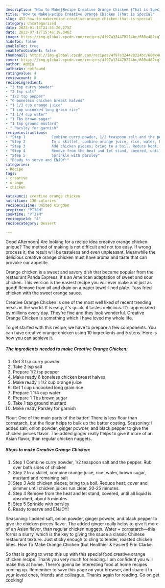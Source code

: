 ```yaml
---
description: "How to Make|Recipe Creative Orange Chicken {That is Special"
title: "How to Make|Recipe Creative Orange Chicken {That is Special"
slug: 452-how-to-makerecipe-creative-orange-chicken-that-is-special
category: Uncategorized
date: 2023-01-14T21:55:20.275Z
date: 2023-07-17T15:46:19.346Z
image: https://img-global.cpcdn.com/recipes/4f97a324470224bc/680x482cq70/creative-orange-chicken-recipe-main-photo.jpg
hideToc: false
enableToc: true
enableTocContent: false
thumbnail: https://img-global.cpcdn.com/recipes/4f97a324470224bc/680x482cq70/creative-orange-chicken-recipe-main-photo.jpg
cover: https://img-global.cpcdn.com/recipes/4f97a324470224bc/680x482cq70/creative-orange-chicken-recipe-main-photo.jpg
author: Admin
authorAv: notfound
ratingvalue: 4
reviewcount: 8
recipeingredient:
- "3 tsp curry powder"
- "2 tsp salt"
- "1/2 tsp pepper"
- "6 boneless chicken breast halves"
- "1 1/2 cup orange juice"
- "1 cup uncooked long grain rice"
- "1 1/4 cup water"
- "1 Tbs brown sugar"
- "1 tsp ground mustard"
- " Parsley for garnish"
recipeinstructions:
- "Step 1            Combine curry powder, 1/2 teaspoon salt and the pepper. Rub over both sides of chicken"
- "Step 2            In a skillet, combine orange juice, rice, water, brown sugar, mustard and remaining salt"
- "Step 3            Add chicken pieces; bring to a boil. Reduce heat; cover and simmer until chicken juices run clear, 20-25 minutes."
- "Step 4            Remove from the heat and let stand, covered, until all liquid is absorbed, about 5 minutes"
- "Step 5            Sprinkle with parsley"
- "Ready to serve and ENJOY!"
categories:
- Recipe
tags:
- creative
- orange
- chicken

katakunci: creative orange chicken 
nutrition: 130 calories
recipecuisine: United Kingdom
preptime: "PT18M"
cooktime: "PT37M"
recipeyield: "4"
recipecategory: Dessert

---
```



Good Afternoon| Are looking for a recipe idea creative orange chicken unique? The method of making is not difficult and not too easy. If wrong process it, the result will be tasteless and even unpleasant. Meanwhile the delicious creative orange chicken must have aroma and taste that can provoke our appetite.





Orange chicken is a sweet and savory dish that became popular from the restaurant Panda Express. it&#39;s an American adaptation of sweet and sour chicken. This version is the easiest recipe you will ever make and just as good! Remove from oil and drain on a paper towel-lined plate. Toss fried chicken with the sweet orange sauce.

Creative Orange Chicken is one of the most well liked of recent trending meals in the world. It is easy, it's quick, it tastes delicious. It's appreciated by millions every day. They're fine and they look wonderful. Creative Orange Chicken is something which I have loved my whole life.


To get started with this recipe, we have to prepare a few components. You can have creative orange chicken using 10 ingredients and 5 steps. Here is how you can achieve it.

<!--inarticleads1-->

##### The ingredients needed to make Creative Orange Chicken:

1. Get 3 tsp curry powder
1. Take 2 tsp salt
1. Prepare 1/2 tsp pepper
1. Make ready 6 boneless chicken breast halves
1. Make ready 1 1/2 cup orange juice
1. Get 1 cup uncooked long grain rice
1. Prepare 1 1/4 cup water
1. Prepare 1 Tbs brown sugar
1. Take 1 tsp ground mustard
1. Make ready  Parsley for garnish


Flour: One of the main parts of the batter! There is less flour than cornstarch, but the flour helps to bulk up the batter coating. Seasoning: I added salt, onion powder, ginger powder, and black pepper to give the chicken pieces flavor. The added ginger really helps to give it more of an Asian flavor, than regular chicken nuggets. 

<!--inarticleads2-->

##### Steps to make Creative Orange Chicken:

1. Step 1            Combine curry powder, 1/2 teaspoon salt and the pepper. Rub over both sides of chicken
1. Step 2            In a skillet, combine orange juice, rice, water, brown sugar, mustard and remaining salt
1. Step 3            Add chicken pieces; bring to a boil. Reduce heat; cover and simmer until chicken juices run clear, 20-25 minutes.
1. Step 4            Remove from the heat and let stand, covered, until all liquid is absorbed, about 5 minutes
1. Step 5            Sprinkle with parsley
1. Ready to serve and ENJOY!

Seasoning: I added salt, onion powder, ginger powder, and black pepper to give the chicken pieces flavor. The added ginger really helps to give it more of an Asian flavor, than regular chicken nuggets. Water + cornstarch—this forms a slurry, which is the key to giving the sauce a classic Chinese restaurant texture. Just sticky enough to cling to tender, roasted chicken bites. How To Make Orange Chicken (but Healthier &amp; Easier!) Erin Clarke. 

So that is going to wrap this up with this special food creative orange chicken recipe. Thank you very much for reading. I am confident you will make this at home. There's gonna be interesting food at home recipes coming up. Remember to save this page on your browser, and share it to your loved ones, friends and colleague. Thanks again for reading. Go on get cooking!
